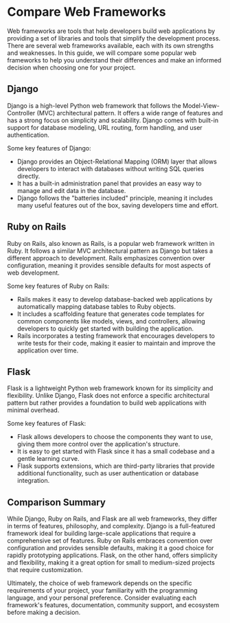 # Compare Web Frameworks

Web frameworks are tools that help developers build web applications by providing a set of libraries and tools that simplify the development process. There are several web frameworks available, each with its own strengths and weaknesses. In this guide, we will compare some popular web frameworks to help you understand their differences and make an informed decision when choosing one for your project.

## Django

Django is a high-level Python web framework that follows the Model-View-Controller (MVC) architectural pattern. It offers a wide range of features and has a strong focus on simplicity and scalability. Django comes with built-in support for database modeling, URL routing, form handling, and user authentication.

Some key features of Django:
- Django provides an Object-Relational Mapping (ORM) layer that allows developers to interact with databases without writing SQL queries directly.
- It has a built-in administration panel that provides an easy way to manage and edit data in the database.
- Django follows the "batteries included" principle, meaning it includes many useful features out of the box, saving developers time and effort.

## Ruby on Rails

Ruby on Rails, also known as Rails, is a popular web framework written in Ruby. It follows a similar MVC architectural pattern as Django but takes a different approach to development. Rails emphasizes convention over configuration, meaning it provides sensible defaults for most aspects of web development.

Some key features of Ruby on Rails:
- Rails makes it easy to develop database-backed web applications by automatically mapping database tables to Ruby objects.
- It includes a scaffolding feature that generates code templates for common components like models, views, and controllers, allowing developers to quickly get started with building the application.
- Rails incorporates a testing framework that encourages developers to write tests for their code, making it easier to maintain and improve the application over time.

## Flask

Flask is a lightweight Python web framework known for its simplicity and flexibility. Unlike Django, Flask does not enforce a specific architectural pattern but rather provides a foundation to build web applications with minimal overhead.

Some key features of Flask:
- Flask allows developers to choose the components they want to use, giving them more control over the application's structure.
- It is easy to get started with Flask since it has a small codebase and a gentle learning curve.
- Flask supports extensions, which are third-party libraries that provide additional functionality, such as user authentication or database integration.

## Comparison Summary

While Django, Ruby on Rails, and Flask are all web frameworks, they differ in terms of features, philosophy, and complexity. Django is a full-featured framework ideal for building large-scale applications that require a comprehensive set of features. Ruby on Rails embraces convention over configuration and provides sensible defaults, making it a good choice for rapidly prototyping applications. Flask, on the other hand, offers simplicity and flexibility, making it a great option for small to medium-sized projects that require customization.

Ultimately, the choice of web framework depends on the specific requirements of your project, your familiarity with the programming language, and your personal preference. Consider evaluating each framework's features, documentation, community support, and ecosystem before making a decision.